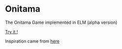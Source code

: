 # Onitama
The Onitama Game implemented in ELM (alpha version)

[Try it !](app/index.html)

Inspiration came from [here](http://onitama.lannysport.net/)
